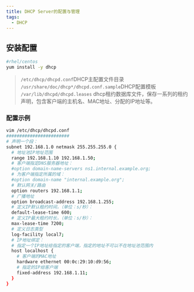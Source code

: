 ```yaml
---
title: DHCP Server的配置与管理
tags:
  - DHCP
---
```


## 安装配置
```bash
#rhel/centos
yum install -y dhcp
```

> `/etc/dhcp/dhcpd.conf`DHCP主配置文件目录
> `/usr/share/doc/dhcp*/dhcpd.conf.sample`DHCP配置模板
> `/var/lib/dhcpd/dhcpd.leases` dhcp租约数据库文件，保存一系列的租约声明，包含客户端的主机名、MAC地址、分配的IP地址等。

### 配置示例
```bash
vim /etc/dhcp/dhcpd.conf
########################
# 声明一个段：
subnet 192.168.1.0 netmask 255.255.255.0 {
  # 地址池IP地址范围
  range 192.168.1.10 192.168.1.50;
  # 客户端指定DNS服务器地址：
  #option domain-name-servers ns1.internal.example.org; 
  # 为客户端指定所属的域：
  #option domain-name "internal.example.org";
  # 默认网关/路由
  option routers 192.168.1.1;
  # 广播地址
  option broadcast-address 192.168.1.255;
  # 定义IP默认租约时间，（单位：s/秒）：
  default-lease-time 600;  
  # 定义IP最大租约时长，（单位：s/秒）：
  max-lease-time 7200;
  # 定义日志类型
  log-facility local7;
  # IP地址绑定：
  # 指定一个IP地址给指定的客户端，指定的地址不可以不在地址池范围内
  host localhost {
    # 客户端的MAC地址
    hardware ethernet 00:0c:29:10:d9:56;
    # 指定的IP给客户端
    fixed-address 192.168.1.11;
  }
}
```
